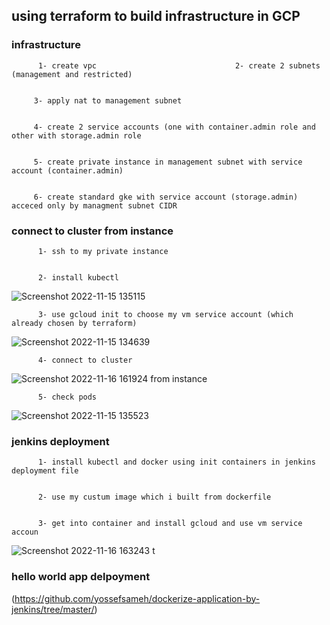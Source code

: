 ##   using terraform to build infrastructure in GCP

###  infrastructure

          1- create vpc                               2- create 2 subnets (management and restricted)      
          
          
         3- apply nat to management subnet                                        
         
           
         4- create 2 service accounts (one with container.admin role and other with storage.admin role
          
          
         5- create private instance in management subnet with service account (container.admin)


         6- create standard gke with service account (storage.admin) acceced only by managment subnet CIDR
        

###  connect to cluster from instance


          1- ssh to my private instance     
 
                    
          2- install kubectl    
![Screenshot 2022-11-15 135115](https://user-images.githubusercontent.com/43928828/202166287-443b590e-e759-41d6-91a2-4fd6367fc7a1.png)     
          
          
          3- use gcloud init to choose my vm service account (which already chosen by terraform)   
 ![Screenshot 2022-11-15 134639](https://user-images.githubusercontent.com/43928828/202166463-56422e5a-3e53-48ef-a704-74270c3d10fc.png)

          
          
          4- connect to cluster
 ![Screenshot 2022-11-16 161924](https://user-images.githubusercontent.com/43928828/202240797-9c42c97a-40f5-429c-b934-91ab14ebcf2c.png)
 from instance
 
          
          5- check pods    
 ![Screenshot 2022-11-15 135523](https://user-images.githubusercontent.com/43928828/202166509-59cfb445-7795-4e4d-afd3-830b5a6ea330.png)


###  jenkins deployment


          1- install kubectl and docker using init containers in jenkins deployment file
          
          
          2- use my custum image which i built from dockerfile
         
         
          3- get into container and install gcloud and use vm service accoun
![Screenshot 2022-11-16 163243](https://user-images.githubusercontent.com/43928828/202241089-27bc706b-4a73-4e3d-b1dc-af4ea37b9282.png)
t
 
          
          
### hello world app delpoyment
(https://github.com/yossefsameh/dockerize-application-by-jenkins/tree/master/)

